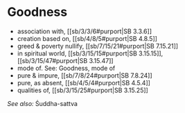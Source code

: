 # Goodness

* association with, [[sb/3/3/6#purport|SB 3.3.6]]
* creation based on, [[sb/4/8/5#purport|SB 4.8.5]]
* greed & poverty nullify, [[sb/7/15/21#purport|SB 7.15.21]]
* in spiritual world, [[sb/3/15/15#purport|SB 3.15.15]], [[sb/3/15/47#purport|SB 3.15.47]]
* mode of. See: Goodness, mode of
* pure & impure, [[sb/7/8/24#purport|SB 7.8.24]]
* pure, as absent, [[sb/4/5/4#purport|SB 4.5.4]]
* qualities of, [[sb/3/15/25#purport|SB 3.15.25]]

*See also:* Śuddha-sattva
